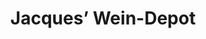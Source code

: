 ---
title: "Jacques’ Wein-Depot"
url: /hannover/jacques-wein-depot-podbielskistrasse/
shop: Wein
---